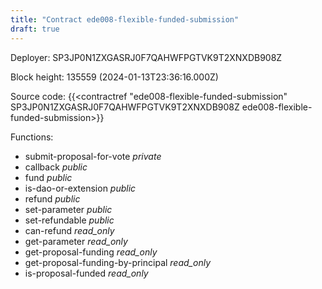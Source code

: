 ```yaml
---
title: "Contract ede008-flexible-funded-submission"
draft: true
---
```

Deployer: SP3JP0N1ZXGASRJ0F7QAHWFPGTVK9T2XNXDB908Z


 



Block height: 135559 (2024-01-13T23:36:16.000Z)

Source code: {{<contractref "ede008-flexible-funded-submission" SP3JP0N1ZXGASRJ0F7QAHWFPGTVK9T2XNXDB908Z ede008-flexible-funded-submission>}}

Functions:

* submit-proposal-for-vote _private_
* callback _public_
* fund _public_
* is-dao-or-extension _public_
* refund _public_
* set-parameter _public_
* set-refundable _public_
* can-refund _read_only_
* get-parameter _read_only_
* get-proposal-funding _read_only_
* get-proposal-funding-by-principal _read_only_
* is-proposal-funded _read_only_
